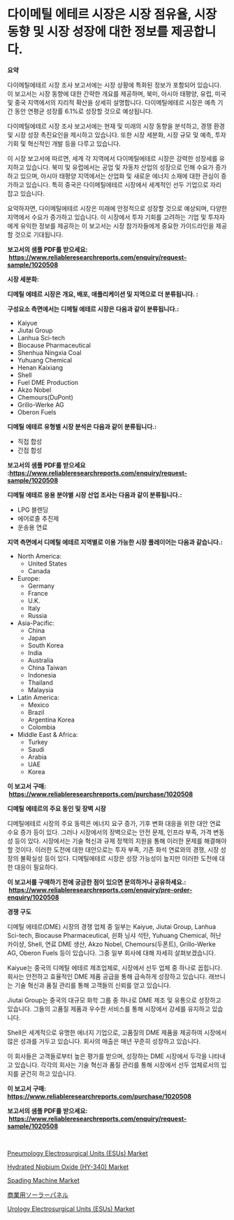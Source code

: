 <p><h1>다이메틸 에테르 시장은 시장 점유율, 시장 동향 및 시장 성장에 대한 정보를 제공합니다.</h1></p><p><strong>요약</strong></p>
<p><p>다이메틸에테르 시장 조사 보고서에는 시장 상황에 특화된 정보가 포함되어 있습니다. 이 보고서는 시장 동향에 대한 간략한 개요를 제공하며, 북미, 아시아 태평양, 유럽, 미국 및 중국 지역에서의 지리적 확산을 상세히 설명합니다. 다이메틸에테르 시장은 예측 기간 동안 연평균 성장률 6.1%로 성장할 것으로 예상됩니다.</p><p>다이메틸에테르 시장 조사 보고서에는 현재 및 미래의 시장 동향을 분석하고, 경쟁 환경 및 시장 성장 촉진요인을 제시하고 있습니다. 또한 시장 세분화, 시장 규모 및 예측, 투자 기회 및 혁신적인 개발 등을 다루고 있습니다.</p><p>이 시장 보고서에 따르면, 세계 각 지역에서 다이메틸에테르 시장은 강력한 성장세를 유지하고 있습니다. 북미 및 유럽에서는 공업 및 자동차 산업의 성장으로 인해 수요가 증가하고 있으며, 아시아 태평양 지역에서는 산업화 및 새로운 에너지 소재에 대한 관심이 증가하고 있습니다. 특히 중국은 다이메틸에테르 시장에서 세계적인 선두 기업으로 자리 잡고 있습니다.</p><p>요약하자면, 다이메틸에테르 시장은 미래에 안정적으로 성장할 것으로 예상되며, 다양한 지역에서 수요가 증가하고 있습니다. 이 시장에서 투자 기회를 고려하는 기업 및 투자자에게 유익한 정보를 제공하는 이 보고서는 시장 참가자들에게 중요한 가이드라인을 제공할 것으로 기대됩니다.</p></p>
<p><strong>보고서의 샘플 PDF를 받으세요: &nbsp;<a href="https://www.reliableresearchreports.com/enquiry/request-sample/1020508">https://www.reliableresearchreports.com/enquiry/request-sample/1020508</a></strong></p>
<p><strong>시장 세분화:</strong></p>
<p><strong> 디메틸 에테르 시장은 개요, 배포, 애플리케이션 및 지역으로 더 분류됩니다. :</strong></p>
<p><strong>구성요소 측면에서는 디메틸 에테르 시장은 다음과 같이 분류됩니다.:</strong></p>
<p><ul><li>Kaiyue</li><li>Jiutai Group</li><li>Lanhua Sci-tech</li><li>Biocause Pharmaceutical</li><li>Shenhua Ningxia Coal</li><li>Yuhuang Chemical</li><li>Henan Kaixiang</li><li>Shell</li><li>Fuel DME Production</li><li>Akzo Nobel</li><li>Chemours(DuPont)</li><li>Grillo-Werke AG</li><li>Oberon Fuels</li></ul></p>
<p><strong> 디메틸 에테르 유형별 시장 분석은 다음과 같이 분류됩니다.:</strong></p>
<p><ul><li>직접 합성</li><li>간접 합성</li></ul></p>
<p><strong>보고서의 샘플 PDF를 받으세요 :<a href="https://www.reliableresearchreports.com/enquiry/request-sample/1020508">https://www.reliableresearchreports.com/enquiry/request-sample/1020508</a></strong></p>
<p><strong> 디메틸 에테르 응용 분야별 시장 산업 조사는 다음과 같이 분류됩니다.:</strong></p>
<p><ul><li>LPG 블렌딩</li><li>에어로졸 추진제</li><li>운송용 연료</li></ul></p>
<p><strong>지역 측면에서 디메틸 에테르 지역별로 이용 가능한 시장 플레이어는 다음과 같습니다.:</strong></p>
<p><ul>
    <li>
        North America:
        <ul>
            <li>United States</li>
            <li>Canada</li>
        </ul>
    </li>
    <li>
        Europe:
        <ul>
            <li>Germany</li>
            <li>France</li>
            <li>U.K.</li>
            <li>Italy</li>
            <li>Russia</li>
        </ul>
    </li>
    <li>
        Asia-Pacific:
        <ul>
            <li>China</li>
            <li>Japan</li>
            <li>South Korea</li>
            <li>India</li>
            <li>Australia</li>
            <li>China Taiwan</li>
            <li>Indonesia</li>
            <li>Thailand</li>
            <li>Malaysia</li>
        </ul>
    </li>
    <li>
        Latin America:
        <ul>
            <li>Mexico</li>
            <li>Brazil</li>
            <li>Argentina Korea</li>
            <li>Colombia</li>
        </ul>
    </li>
    <li>
        Middle East & Africa:
        <ul>
            <li>Turkey</li>
            <li>Saudi</li>
            <li>Arabia</li>
            <li>UAE</li>
            <li>Korea</li>
        </ul>
    </li>
    </ul></p>
<p><strong>이 보고서 구매: &nbsp;<a href="https://www.reliableresearchreports.com/purchase/1020508">https://www.reliableresearchreports.com/purchase/1020508</a></strong></p>
<p><strong>디메틸 에테르의 주요 동인 및 장벽 시장</strong></p>
<p><p>디메틸에테르 시장의 주요 동력은 에너지 요구 증가, 기후 변화 대응을 위한 대안 연료 수요 증가 등이 있다. 그러나 시장에서의 장벽으로는 안전 문제, 인프라 부족, 가격 변동성 등이 있다. 시장에서는 기술 혁신과 규제 정책의 지원을 통해 이러한 문제를 해결해야 할 것이다. 이러한 도전에 대한 대안으로는 투자 부족, 기존 화석 연료와의 경쟁, 시장 성장의 불확실성 등이 있다. 디메틸에테르 시장은 성장 가능성이 높지만 이러한 도전에 대한 대응이 필요하다.</p></p>
<p><strong>이 보고서를 구매하기 전에 궁금한 점이 있으면 문의하거나 공유하세요.: &nbsp;<a href="https://www.reliableresearchreports.com/enquiry/pre-order-enquiry/1020508">https://www.reliableresearchreports.com/enquiry/pre-order-enquiry/1020508</a></strong></p>
<p><strong>경쟁 구도</strong></p>
<p><p>디메틸 에테르(DME) 시장의 경쟁 업체 중 일부는 Kaiyue, Jiutai Group, Lanhua Sci-tech, Biocause Pharmaceutical, 쉰화 닝샤 석탄, Yuhuang Chemical, 허난 카이샹, Shell, 연료 DME 생산, Akzo Nobel, Chemours(두폰트), Grillo-Werke AG, Oberon Fuels 등이 있습니다. 그중 일부 회사에 대해 자세히 살펴보겠습니다.</p><p>Kaiyue는 중국의 디메틸 에테르 제조업체로, 시장에서 선두 업체 중 하나로 꼽힙니다. 회사는 안전하고 효율적인 DME 제품 공급을 통해 급속하게 성장하고 있습니다. 래브니는 기술 혁신과 품질 관리를 통해 고객들의 신뢰를 얻고 있습니다.</p><p>Jiutai Group는 중국의 대규모 화학 그룹 중 하나로 DME 제조 및 유통으로 성장하고 있습니다. 그들의 고품질 제품과 우수한 서비스를 통해 시장에서 강세를 유지하고 있습니다.</p><p>Shell은 세계적으로 유명한 에너지 기업으로, 고품질의 DME 제품을 제공하여 시장에서 많은 성과를 거두고 있습니다. 회사의 매출은 매년 꾸준히 성장하고 있습니다.</p><p>이 회사들은 고객들로부터 높은 평가를 받으며, 성장하는 DME 시장에서 두각을 나타내고 있습니다. 각각의 회사는 기술 혁신과 품질 관리를 통해 시장에서 선두 업체로서의 입지를 굳건히 하고 있습니다.</p></p>
<p><strong>이 보고서 구매: &nbsp; <a href="https://www.reliableresearchreports.com/purchase/1020508">https://www.reliableresearchreports.com/purchase/1020508</a></strong></p>
<p><strong>보고서의 샘플 PDF를 받으세요: &nbsp;<a href="https://www.reliableresearchreports.com/enquiry/request-sample/1020508">https://www.reliableresearchreports.com/enquiry/request-sample/1020508</a></strong><strong></strong></p>
<p>&nbsp;</p>
<p><p><a href="https://view.publitas.com/reportprime-1/pneumology-electrosurgical-units-esus-market-size-market-share-and-global-market-analysis-report-2023-2030/">Pneumology Electrosurgical Units (ESUs) Market</a></p><p><a href="https://issuu.com/reportprime-2/docs/hydrated-niobium-oxide-hy-340-market-size-2030.ppt">Hydrated Niobium Oxide (HY-340) Market</a></p><p><a href="https://automatic-knee-4c7.notion.site/Spading-Machine-Market-Research-Report-Provides-Critical-Insights-that-can-help-Shape-Business-Devel-72445bc612e8443aba41c2e30114dddc">Spading Machine Market</a></p><p><a href="https://github.com/jkjreqjscoxx7/Market-Research-Report-List-1/blob/main/5717524189514.md">商業用ソーラーパネル</a></p><p><a href="https://view.publitas.com/reportprime-1/urology-electrosurgical-units-esus-market-offer-valuable-insights-into-market-size-market-share-market-trends-and-projections-spanning-from-2023-to-2030/">Urology Electrosurgical Units (ESUs) Market</a></p></p>